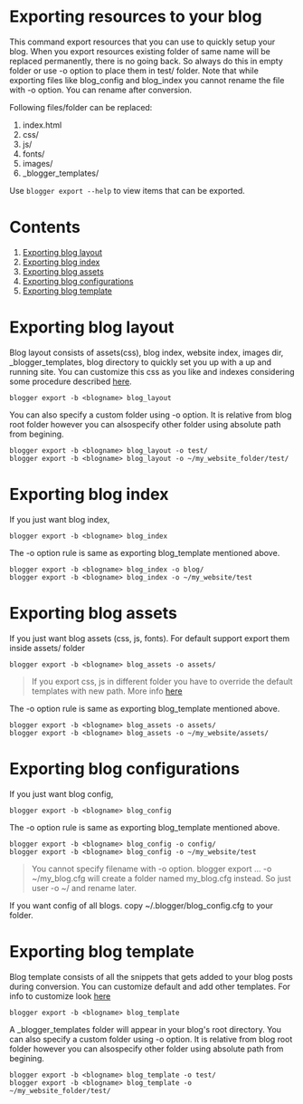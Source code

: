 # Exporting resources to your blog
This command export resources that you can use to quickly setup your blog.
When you export resources existing folder of same name will be replaced permanently, there is no going back. So always do this in empty folder or use -o option to place them in test/ folder.
Note that while exporting files like blog_config and blog_index you cannot rename the file with -o option. You can rename after conversion.

Following files/folder can be replaced: 
1. index.html
2. css/
3. js/
4. fonts/
5. images/
6. \_blogger\_templates/

Use ```blogger export --help``` to view items that can be exported.

# Contents
1. [Exporting blog layout](#Exporting-blog-layout)
2. [Exporting blog index](#Exporting-blog-index)
3. [Exporting blog assets](#Exporting-blog-assets)
4. [Exporting blog configurations](#Exporting-blog-configurations)
1. [Exporting blog template](#Exporting-blog-template)

# Exporting blog layout
Blog layout consists of assets(css), blog index, website index, images dir, _blogger_templates, blog directory to quickly set you up with a up and running site. You can customize this css as you like and indexes considering some procedure described [here](todo).
```
blogger export -b <blogname> blog_layout
```
You can also specify a custom folder using -o option. It is relative from blog root folder however you can alsospecify other folder using absolute path from begining.
```
blogger export -b <blogname> blog_layout -o test/
blogger export -b <blogname> blog_layout -o ~/my_website_folder/test/
```

# Exporting blog index
If you just want blog index,
```
blogger export -b <blogname> blog_index
```
The -o option rule is same as exporting blog_template mentioned above.
```
blogger export -b <blogname> blog_index -o blog/ 
blogger export -b <blogname> blog_index -o ~/my_website/test
```

# Exporting blog assets
If you just want blog assets (css, js, fonts). For default support export them inside assets/ folder
```
blogger export -b <blogname> blog_assets -o assets/
```
> If you export css, js in different folder you have to override the default templates with new path. More info [here](#todo)

The -o option rule is same as exporting blog_template mentioned above.
```
blogger export -b <blogname> blog_assets -o assets/ 
blogger export -b <blogname> blog_assets -o ~/my_website/assets/
```

# Exporting blog configurations
If you just want blog config,
```
blogger export -b <blogname> blog_config
```
The -o option rule is same as exporting blog_template mentioned above.
```
blogger export -b <blogname> blog_config -o config/ 
blogger export -b <blogname> blog_config -o ~/my_website/test
```
> You cannot specify filename with -o option. blogger export ... -o ~/my_blog.cfg will
create a folder named my_blog.cfg instead. So just user -o ~/ and rename later.

If you want config of all blogs. copy ~/.blogger/blog_config.cfg to your folder.

# Exporting blog template
Blog template consists of all the snippets that gets added to your blog posts during conversion. You can customize default and add other templates. For info to customize look [here](https://github.com/hemanta212/blogger-cli/master/tree/docs/customizing.md)

```
blogger export -b <blogname> blog_template
```
A _blogger_templates folder will appear in your blog's root directory.
You can also specify a custom folder using -o option. It is relative from blog root folder however you can alsospecify other folder using absolute path from begining.

```
blogger export -b <blogname> blog_template -o test/
blogger export -b <blogname> blog_template -o ~/my_website_folder/test/
```
